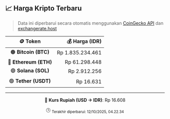 

<!-- HARGA_KRIPTO -->
## 📈 Harga Kripto Terbaru

> Data ini diperbarui secara otomatis menggunakan [CoinGecko API](https://www.coingecko.com/) dan [exchangerate.host](https://exchangerate.host/)

<div align="center">

| 🪙 Token | 💰 Harga (IDR) |
|:------:|---------------:|
| 🟠 **Bitcoin (BTC)**   | Rp 1.835.234.461 |
| 🔵 **Ethereum (ETH)**  | Rp 61.298.448 |
| 🟣 **Solana (SOL)**    | Rp 2.912.256 |
| 🟢 **Tether (USDT)**   | Rp 16.631 |

---

💱 **Kurs Rupiah (USD → IDR)**: Rp 16.608

🕒 <sub>Terakhir diperbarui: 12/10/2025, 04.22.34</sub>

</div>
<!-- /HARGA_KRIPTO -->
